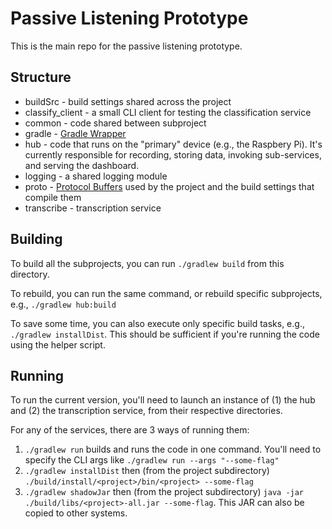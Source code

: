 Passive Listening Prototype
===========================

This is the main repo for the passive listening prototype.

## Structure

- buildSrc - build settings shared across the project
- classify_client - a small CLI client for testing the classification service
- common - code shared between subproject
- gradle - [Gradle Wrapper](https://docs.gradle.org/current/userguide/gradle_wrapper.html)
- hub - code that runs on the "primary" device (e.g., the Raspbery Pi).
    It's currently responsible for recording, storing data, invoking sub-services, and serving the dashboard.
- logging - a shared logging module
- proto - [Protocol Buffers](https://developers.google.com/protocol-buffers/) used by the project and the build settings that compile them
- transcribe - transcription service



## Building

To build all the subprojects, you can run `./gradlew build` from this directory.

To rebuild, you can run the same command, or rebuild specific subprojects, e.g., `./gradlew hub:build`

To save some time, you can also execute only specific build tasks, e.g., `./gradlew installDist`.
This should be sufficient if you're running the code using the helper script.


## Running

To run the current version, you'll need to launch an instance of (1) the hub and (2) the transcription service, from their respective directories.

For any of the services, there are 3 ways of running them:

1. `./gradlew run` builds and runs the code in one command. You'll need to specify the CLI args like `./gradlew run --args "--some-flag"`
2. `./gradlew installDist` then (from the project subdirectory) `./build/install/<project>/bin/<project> --some-flag`
3. `./gradlew shadowJar` then (from the project subdirectory) `java -jar ./build/libs/<project>-all.jar --some-flag`. This JAR can also be copied to other systems.

